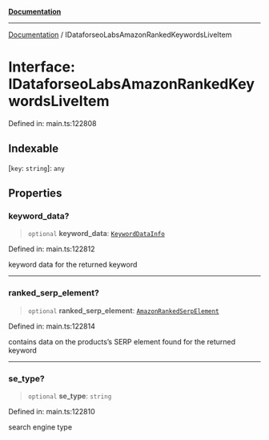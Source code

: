 [**Documentation**](../README.md)

***

[Documentation](../README.md) / IDataforseoLabsAmazonRankedKeywordsLiveItem

# Interface: IDataforseoLabsAmazonRankedKeywordsLiveItem

Defined in: main.ts:122808

## Indexable

\[`key`: `string`\]: `any`

## Properties

### keyword\_data?

> `optional` **keyword\_data**: [`KeywordDataInfo`](../classes/KeywordDataInfo.md)

Defined in: main.ts:122812

keyword data for the returned keyword

***

### ranked\_serp\_element?

> `optional` **ranked\_serp\_element**: [`AmazonRankedSerpElement`](../classes/AmazonRankedSerpElement.md)

Defined in: main.ts:122814

contains data on the products’s SERP element found for the returned keyword

***

### se\_type?

> `optional` **se\_type**: `string`

Defined in: main.ts:122810

search engine type
